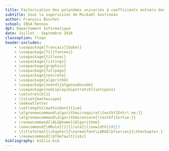 ```yaml
---
title: Factorisation des polynômes univariés à coefficients entiers dans TRIP
subtitle: Sous la supervision de Mickaël Gastineau
author: François Boschet
school: INSA Rennes
dpt: Département Informatique
date: Juillet - Septembre 2016
classoption: fleqn
header-includes:
    - \usepackage[francais]{babel}
    - \usepackage[T1]{fontenc}
    - \usepackage{titlesec}
    - \usepackage{listings}
    - \usepackage{graphicx}
    - \usepackage{fullpage}
    - \usepackage{concrete}
    - \usepackage{algorithm}
    - \usepackage[noend]{algpseudocode}
    - \usepackage[nodisplayskipstretch]{setspace}
    - \setstretch{1}
    - \lstset{mathescape}
    - \makeatletter
    - \setlength{\mathindent}{1cm}
    - \algrenewcommand\algorithmicrequire{\textbf{Entr\'ee:}}
    - \algrenewcommand\algorithmicensure{\textbf{Sortie:}}
    - \renewcommand{\ALG@name}{Algorithme}
    - \newcommand{\HRule}[1]{\rule{\linewidth}{#1}}
    - \titleformat{\chapter}{\normalfont\LARGE\bfseries}{\thechapter.}{1em}{}
    - \renewcommand{\bfdefault}{sbc}
bibliography: biblio.bib
---
```



